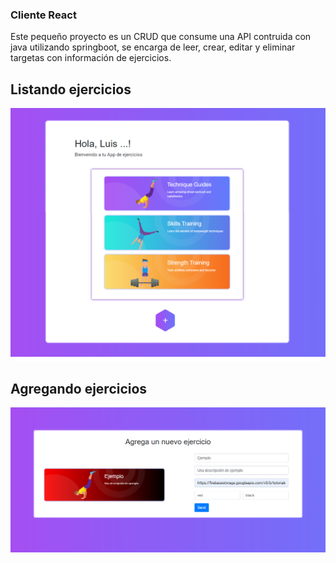 ### Cliente React

Este pequeño proyecto es un CRUD que consume una API contruida con java utilizando springboot, se encarga de leer, crear, editar y eliminar targetas con información de ejercicios.

## Listando ejercicios

![listando](https://github.com/LuisEGM/React-ListarCards-Ejercicios-ConsAPI/blob/master/src/imagenes/screen1.PNG)

## Agregando ejercicios

![listando](https://github.com/LuisEGM/React-ListarCards-Ejercicios-ConsAPI/blob/master/src/imagenes/screen2.png)
